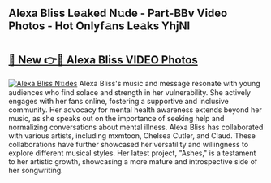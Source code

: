 ## Alexa Bliss Le𝚊ked N𝚞de - Part-BBv Video Photos - Hot Onlyf𝚊ns Le𝚊ks YhjNl

# <h2><a href="http://ab84897.deff.icu/?id=Alexa+Bliss">🔗 New 👉🔴 Alexa Bliss VIDEO Photos</a></h2>

[![Alexa Bliss N𝚞des](https://i.imgur.com/rIISA9y.gif)](http://ab84897.deff.icu/?id=Alexa+Bliss)
Alexa Bliss's music and message resonate with young audiences who find solace and strength in her vulnerability. She actively engages with her fans online, fostering a supportive and inclusive community. Her advocacy for mental health awareness extends beyond her music, as she speaks out on the importance of seeking help and normalizing conversations about mental illness. Alexa Bliss has collaborated with various artists, including mxmtoon, Chelsea Cutler, and Claud. These collaborations have further showcased her versatility and willingness to explore different musical styles. Her latest project, "Ashes," is a testament to her artistic growth, showcasing a more mature and introspective side of her songwriting.

